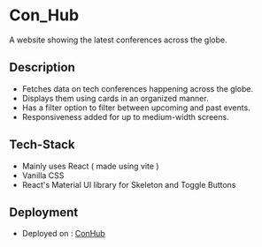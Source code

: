 # Con_Hub 

A website showing the latest conferences across the globe.

## Description
- Fetches data on tech conferences happening across the globe.
- Displays them using cards in an organized manner.
- Has a filter option to filter between upcoming and past events.
- Responsiveness added for up to medium-width screens.

## Tech-Stack
- Mainly uses React ( made using vite )
- Vanilla CSS
- React's Material UI library for Skeleton and Toggle Buttons

## Deployment 
- Deployed on : [ConHub](https://conhub.netlify.app/)
